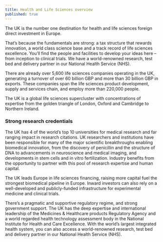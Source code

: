 ```yaml
---
title: Health and Life Sciences overview
published: true
---
```

The UK is the number one destination for health and life sciences foreign direct investment in Europe.

That’s because the fundamentals are strong: a tax structure that rewards innovation, a world class science base and a track record of life sciences excellence. You’ll find the people and facilities to develop your ideas here – from inception to clinical trials. We have a world-renowned research, test bed and delivery partner in our National Health Service (NHS).

There are already over 5,600 life sciences companies operating in the UK, generating a turnover of over 60 billion GBP and more than 30 billion GBP in exports. These companies span the life sciences product development, supply and services chain, and employ more than 220,000 people.

The UK is a global life sciences supercluster with concentrations of expertise from the golden triangle of London, Oxford and Cambridge to Northern Ireland. 

### Strong research credentials

The UK has 4 of the world’s top 10 universities for medical research and far ranging impact in research citations. UK researchers and institutions have been responsible for many of the major scientific breakthroughs enabling biomedical innovation, from the discovery of penicillin and the structure of DNA to advancements in neuroscience and medical imaging, and developments in stem cells and in vitro fertilization. Industry benefits from the opportunity to partner with this pool of research expertise and human capital.

The UK leads Europe in life sciences financing, raising more capital fuel the strongest biomedical pipeline in Europe. Inward investors can also rely on a well-developed and publicly-funded infrastructure for experimental medicine and clinical trials. 

There’s a pragmatic and supportive regulatory regime, and strong government support. The UK has the deep expertise and international leadership of the Medicines & Healthcare products Regulatory Agency and a world regarded health technology assessment body in the National Institute for Health and Care Excellence. With the world’s largest integrated health system, you can also access a world-renowned research, test bed and delivery partner in our National Health Service (NHS).
